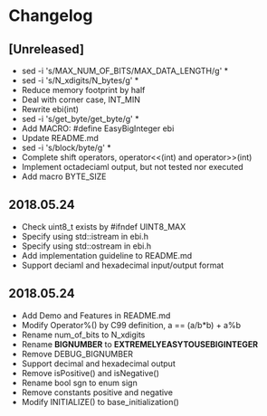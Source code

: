 # Changelog

## [Unreleased]
- sed -i 's/MAX_NUM_OF_BITS/MAX_DATA_LENGTH/g' *
- sed -i 's/N_xdigits/N_bytes/g' *
- Reduce memory footprint by half
- Deal with corner case, INT_MIN
- Rewrite ebi(int)
- sed -i 's/get_byte/get_byte/g' *
- Add MACRO: #define EasyBigInteger ebi
- Update README.md
- sed -i 's/block/byte/g' *
- Complete shift operators, operator<<(int) and operator>>(int)
- Implement octadeciaml output, but not tested nor executed
- Add macro BYTE_SIZE

## 2018.05.24
- Check uint8_t exists by #ifndef UINT8_MAX
- Specify using std::istream in ebi.h
- Specify using std::ostream in ebi.h
- Add implementation guideline to README.md
- Support deciaml and hexadecimal input/output format

## 2018.05.24
- Add Demo and Features in README.md
- Modify Operator%() by C99 definition, a == (a/b*b) + a%b
- Rename num_of_bits to N_xdigits
- Rename __BIGNUMBER__ to __EXTREMELYEASYTOUSEBIGINTEGER__
- Remove DEBUG_BIGNUMBER
- Support decimal and hexadecimal output
- Remove isPositive() and isNegative()
- Rename bool sgn to enum sign
- Remove constants positive and negative
- Modify INITIALIZE() to base_initialization()
